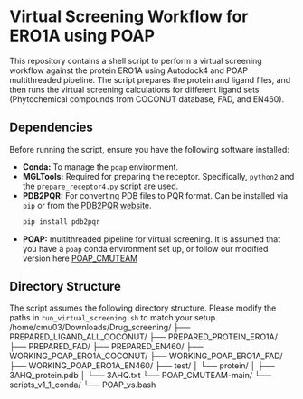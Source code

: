 # Virtual Screening Workflow for ERO1A using POAP

This repository contains a shell script to perform a virtual screening workflow against the protein ERO1A using Autodock4 and POAP multithreaded pipeline. The script prepares the protein and ligand files, and then runs the virtual screening calculations for different ligand sets (Phytochemical compounds from COCONUT database, FAD, and EN460).

## Dependencies

Before running the script, ensure you have the following software installed:

*   **Conda:** To manage the `poap` environment.
*   **MGLTools:** Required for preparing the receptor. Specifically, `python2` and the `prepare_receptor4.py` script are used.
*   **PDB2PQR:** For converting PDB files to PQR format. Can be installed via `pip` or from the [PDB2PQR website](https://www.poissonboltzmann.org/pdb2pqr).
    ```bash
    pip install pdb2pqr
    ```
*   **POAP:** multithreaded pipeline for virtual screening. It is assumed that you have a `poap` conda environment set up, or follow our modified version here [POAP_CMUTEAM](https://github.com/asangphukieo/POAP_CMUTEAM)

## Directory Structure

The script assumes the following directory structure. Please modify the paths in `run_virtual_screening.sh` to match your setup.
/home/cmu03/Downloads/Drug_screening/
├── PREPARED_LIGAND_ALL_COCONUT/
├── PREPARED_PROTEIN_ERO1A/
├── PREPARED_FAD/
├── PREPARED_EN460/
├── WORKING_POAP_ERO1A_COCONUT/
├── WORKING_POAP_ERO1A_FAD/
├── WORKING_POAP_ERO1A_EN460/
├── test/
│ └── protein/
│ ├── 3AHQ_protein.pdb
│ └── 3AHQ.txt
└── POAP_CMUTEAM-main/
└── scripts_v1_1_conda/
└── POAP_vs.bash
